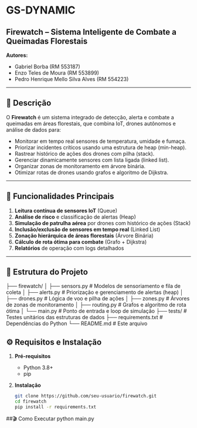 # GS-DYNAMIC 

## Firewatch – Sistema Inteligente de Combate a Queimadas Florestais

**Autores:**  
- Gabriel Borba (RM 553187)  
- Enzo Teles de Moura (RM 553899)  
- Pedro Henrique Mello Silva Alves (RM 554223)  

---

## 📖 Descrição

O **Firewatch** é um sistema integrado de detecção, alerta e combate a queimadas em áreas florestais, que combina IoT, drones autônomos e análise de dados para:

- Monitorar em tempo real sensores de temperatura, umidade e fumaça.  
- Priorizar incidentes críticos usando uma estrutura de heap (min-heap).  
- Rastrear histórico de ações dos drones com pilha (stack).  
- Gerenciar dinamicamente sensores com lista ligada (linked list).  
- Organizar zonas de monitoramento em árvore binária.  
- Otimizar rotas de drones usando grafos e algoritmo de Dijkstra.  

---

## 🚀 Funcionalidades Principais

1. **Leitura contínua de sensores IoT** (Queue)  
2. **Análise de risco** e classificação de alertas (Heap)  
3. **Simulação de patrulha aérea** por drones com histórico de ações (Stack)  
4. **Inclusão/exclusão de sensores em tempo real** (Linked List)  
5. **Zonação hierárquica de áreas florestais** (Árvore Binária)  
6. **Cálculo de rota ótima para combate** (Grafo + Dijkstra)  
7. **Relatórios** de operação com logs detalhados  

---

## 📂 Estrutura do Projeto

├── firewatch/
│ ├── sensors.py # Modelos de sensoriamento e fila de coleta
│ ├── alerts.py # Priorização e gerenciamento de alertas (heap)
│ ├── drones.py # Lógica de voo e pilha de ações
│ ├── zones.py # Árvores de zonas de monitoramento
│ ├── routing.py # Grafos e algoritmo de rota ótima
│ └── main.py # Ponto de entrada e loop de simulação
├── tests/ # Testes unitários das estruturas de dados
├── requirements.txt # Dependências do Python
└── README.md # Este arquivo

## ⚙️ Requisitos e Instalação

1. **Pré-requisitos**  
   - Python 3.8+  
   - pip  

2. **Instalação**  
   ```bash
   git clone https://github.com/seu-usuario/firewatch.git
   cd firewatch
   pip install -r requirements.txt

 ##🎬 Como Executar
python main.py

